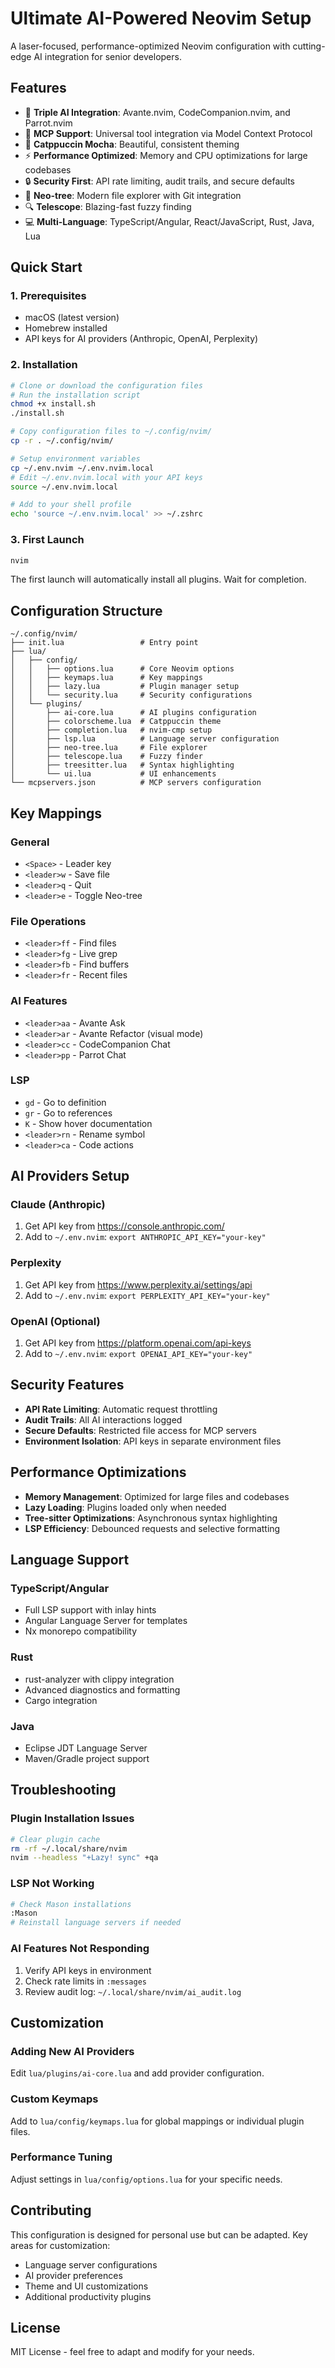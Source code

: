 # Ultimate AI-Powered Neovim Setup

A laser-focused, performance-optimized Neovim configuration with cutting-edge AI integration for senior developers.

## Features

- 🤖 **Triple AI Integration**: Avante.nvim, CodeCompanion.nvim, and Parrot.nvim
- 🔌 **MCP Support**: Universal tool integration via Model Context Protocol
- 🎨 **Catppuccin Mocha**: Beautiful, consistent theming
- ⚡ **Performance Optimized**: Memory and CPU optimizations for large codebases
- 🔒 **Security First**: API rate limiting, audit trails, and secure defaults
- 🌳 **Neo-tree**: Modern file explorer with Git integration
- 🔍 **Telescope**: Blazing-fast fuzzy finding
- 💻 **Multi-Language**: TypeScript/Angular, React/JavaScript, Rust, Java, Lua

## Quick Start

### 1. Prerequisites

- macOS (latest version)
- Homebrew installed
- API keys for AI providers (Anthropic, OpenAI, Perplexity)

### 2. Installation

```bash
# Clone or download the configuration files
# Run the installation script
chmod +x install.sh
./install.sh

# Copy configuration files to ~/.config/nvim/
cp -r . ~/.config/nvim/

# Setup environment variables
cp ~/.env.nvim ~/.env.nvim.local
# Edit ~/.env.nvim.local with your API keys
source ~/.env.nvim.local

# Add to your shell profile
echo 'source ~/.env.nvim.local' >> ~/.zshrc
```

### 3. First Launch

```bash
nvim
```

The first launch will automatically install all plugins. Wait for completion.

## Configuration Structure

```
~/.config/nvim/
├── init.lua                 # Entry point
├── lua/
│   ├── config/
│   │   ├── options.lua      # Core Neovim options
│   │   ├── keymaps.lua      # Key mappings
│   │   ├── lazy.lua         # Plugin manager setup
│   │   └── security.lua     # Security configurations
│   └── plugins/
│       ├── ai-core.lua      # AI plugins configuration
│       ├── colorscheme.lua  # Catppuccin theme
│       ├── completion.lua   # nvim-cmp setup
│       ├── lsp.lua          # Language server configuration
│       ├── neo-tree.lua     # File explorer
│       ├── telescope.lua    # Fuzzy finder
│       ├── treesitter.lua   # Syntax highlighting
│       └── ui.lua           # UI enhancements
└── mcpservers.json          # MCP servers configuration
```

## Key Mappings

### General
- `<Space>` - Leader key
- `<leader>w` - Save file
- `<leader>q` - Quit
- `<leader>e` - Toggle Neo-tree

### File Operations
- `<leader>ff` - Find files
- `<leader>fg` - Live grep
- `<leader>fb` - Find buffers
- `<leader>fr` - Recent files

### AI Features
- `<leader>aa` - Avante Ask
- `<leader>ar` - Avante Refactor (visual mode)
- `<leader>cc` - CodeCompanion Chat
- `<leader>pp` - Parrot Chat

### LSP
- `gd` - Go to definition
- `gr` - Go to references  
- `K` - Show hover documentation
- `<leader>rn` - Rename symbol
- `<leader>ca` - Code actions

## AI Providers Setup

### Claude (Anthropic)
1. Get API key from https://console.anthropic.com/
2. Add to `~/.env.nvim`: `export ANTHROPIC_API_KEY="your-key"`

### Perplexity
1. Get API key from https://www.perplexity.ai/settings/api
2. Add to `~/.env.nvim`: `export PERPLEXITY_API_KEY="your-key"`

### OpenAI (Optional)
1. Get API key from https://platform.openai.com/api-keys
2. Add to `~/.env.nvim`: `export OPENAI_API_KEY="your-key"`

## Security Features

- **API Rate Limiting**: Automatic request throttling
- **Audit Trails**: All AI interactions logged
- **Secure Defaults**: Restricted file access for MCP servers
- **Environment Isolation**: API keys in separate environment files

## Performance Optimizations

- **Memory Management**: Optimized for large files and codebases
- **Lazy Loading**: Plugins loaded only when needed
- **Tree-sitter Optimizations**: Asynchronous syntax highlighting
- **LSP Efficiency**: Debounced requests and selective formatting

## Language Support

### TypeScript/Angular
- Full LSP support with inlay hints
- Angular Language Server for templates
- Nx monorepo compatibility

### Rust  
- rust-analyzer with clippy integration
- Advanced diagnostics and formatting
- Cargo integration

### Java
- Eclipse JDT Language Server
- Maven/Gradle project support

## Troubleshooting

### Plugin Installation Issues
```bash
# Clear plugin cache
rm -rf ~/.local/share/nvim
nvim --headless "+Lazy! sync" +qa
```

### LSP Not Working
```bash
# Check Mason installations
:Mason
# Reinstall language servers if needed
```

### AI Features Not Responding
1. Verify API keys in environment
2. Check rate limits in `:messages`
3. Review audit log: `~/.local/share/nvim/ai_audit.log`

## Customization

### Adding New AI Providers
Edit `lua/plugins/ai-core.lua` and add provider configuration.

### Custom Keymaps
Add to `lua/config/keymaps.lua` for global mappings or individual plugin files.

### Performance Tuning
Adjust settings in `lua/config/options.lua` for your specific needs.

## Contributing

This configuration is designed for personal use but can be adapted. Key areas for customization:
- Language server configurations
- AI provider preferences  
- Theme and UI customizations
- Additional productivity plugins

## License

MIT License - feel free to adapt and modify for your needs.
